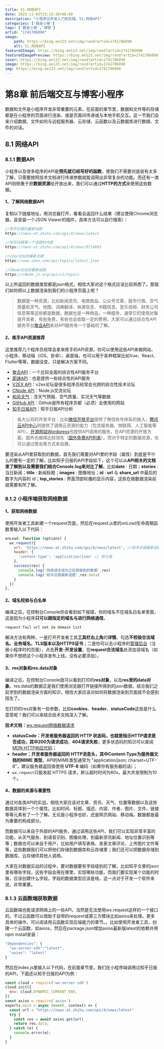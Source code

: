 ```yaml
---
title: 51.网络API
date: 2025-11-03T23:13:28+08:00
description: "小程序云开发入门到实践，51.网络API"
categories: ['掘金小册']
tags: ['掘金小册','课程']
artid: "1741706090"
image:
    path: https://bing.ee123.net/img/rand?artid=1741706090
    alt: 51.网络API
featuredImage: https://bing.ee123.net/img/rand?artid=1741706090
featuredImagePreview: https://bing.ee123.net/img/rand?artid=1741706090
cover: https://bing.ee123.net/img/rand?artid=1741706090
image: https://bing.ee123.net/img/rand?artid=1741706090
img: https://bing.ee123.net/img/rand?artid=1741706090
---
```


# 第8章 前后端交互与博客小程序
数据和文件是小程序开发非常重要的元素，在前面的章节里，数据和文件等的存储都是在小程序的页面进行渲染、或是页面间传递或与本地手机交互。这一节我们会来介绍数据、文件如何与远程服务器、云存储、云函数以及云数据库进行数据、文件的对话。

## 8.1 网络API
### 8.1.1 数据API
小程序以及很多程序的API是**预先就已经写好的函数**，使我们不需要对底层有太多了解，只需要按照技术文档进行传递参数就能调用出非常复杂的功能。而还有一类API则侧重于把**数据资源**给开放出来，我们可以通过**HTTP的方式**来使用这些数据。

#### 1、了解网络数据API
复制以下链接地址，用浏览器打开，看看会返回什么结果（建议使用Chrome浏览器，且安装一个JSON Viewer的插件，具体方法可以自行搜索）：
```javascript
//知乎日报的最新话题
https://news-at.zhihu.com/api/4/news/latest
 
//知乎日报某一个话题的内容
https://news-at.zhihu.com/api/4/news/9714883
 
//v2ex论坛的最新主题
https://www.v2ex.com/api/topics/latest.json
 
//CNode论坛的最新话题
https://cNode.js.org/api/v1/topics
```

以上所返回的数据类型都是json格式，相信大家对这个格式应该比较熟悉了。那我们如何把以上数据渲染到我们的小程序页面上呢？

> 数据是一种资源，比如新闻资讯、电商商品、公众号文章、股市行情、空气质量和天气、地图、词典翻译、快递信息、书籍信息、音乐视频、财务公司信息等等这些都是数据，数据也是一种商品，一种服务，通常它的使用对象是开发者，有些免费，有些也会收取一定的费用，大家可以通过综合性API服务平台[聚合API](https://www.juhe.cn/)来对API服务有一个基础的了解。

#### 2、练手API资源推荐
这里推荐几个程序员经常会拿来练手的API资源，你可以使用这些API来做网站、小程序、移动端（iOS、安卓）、桌面端，也可以用于各种框架比如Vue、React、Flutter等等，数据没变，只是解决方案不同。

- [聚合API](https://www.juhe.cn/)：一个比较全面的综合性API服务平台
- [即速API](https://www.jisuapi.com/)：也是提供一些综合性的API服务
- [V2EX API](https://www.v2ex.com/p/7v9TEc53)：v2ex论坛是很多程序员经常会光顾的综合性技术论坛
- [CNode API](https://cNode.js.org/api/)：Node.js交流论坛
- [和风天气](https://www.heweather.com/)：含天气预报、空气质量、实况天气等数据
- [GitHub API](https://developer.github.com/v3/)：Github是所有程序员都（必须）会使用的网站
- [知乎日报API](https://github.com/izzyleung/ZhihuDailyPurify/wiki/%E7%9F%A5%E4%B9%8E%E6%97%A5%E6%8A%A5-API-%E5%88%86%E6%9E%90)：知乎日报API分析

> 各大公司的开发平台：比如[微信开放平台](https://open.weixin.qq.com/cgi-bin/showdocument?action=dir_list&t=resource/res_list&verify=1&lang=zh_CN&tab=dev)提供了微信账号体系的接入，[腾讯云API中心](https://cloud.tencent.com/document/api)则提供了调用云资源的能力（包含服务器、物联网、人工智能等API）、[开源网站Wordpress](https://developer.wordpress.org/rest-api/reference/)也提供API调用的服务，在API资源的开放方面，国外也做得比较领先（[国外免费API列表](https://github.com/public-apis/public-apis)）。而对于特定的数据资源，也可以通过爬虫等方式来自建。

要渲染从API里获取到的数据，首先我们需要对API里的字段（属性）到底是干什么的要有一定的了解。比如知乎日报的API字段如下，这个可以从**API相关的文档里了解到以及需要我们结合Console.log来对比了解**。比如**date** : 日期；**stories** : 当日新闻；**title** : 新闻标题；**images** : 图像地址；**id** : **url** 与 **share_url** 中最后的数字为内容的 id；**top_stories** : 界面顶部轮播的显示内容，这些在做数据渲染前就需要有所了解。

### 8.1.2 小程序端获取网络数据
#### 1、获取网络数据
使用开发者工具新建一个request页面，然后在request.js里的onLoad生命周期函数里输入以下代码：
```javascript
onLoad: function (options) {
  wx.request({
    url: 'https://news-at.zhihu.com/api/4/news/latest', //知乎日报最新话题
    header: {
      'content-type': 'application/json' // 默认值
    },
    success(res) {
      console.log('网络请求成功之后获取到的数据',res)
      console.log('知乎日报最新话题',res.data)
    }
  })
},
```
#### 2、域名校验与白名单
编译之后，在控制台Console你会看到如下报错，你的域名不在域名白名单里面，这是因为小程序**只可以跟指定的域名与进行网络通信**。
```javascript
request:fail url not in domain list
```
解决方法有两种，一是打开开发者工具**工具栏右上角**的**详情**，勾选**不校验合法域名、业务域名、TLS版本以及HTTPS证书**；二是你可以去小程序的[管理后台](https://mp.weixin.qq.com/)（注册小程序时的页面），点击**开发**–**开发设置**，在**request合法域名**处添加该域名（如果你不想把这个小程序发布上线，没有必要添加）。

#### 3、res对象和res.data对象

编译之后，在控制台Console就可以看到打印的**res对象**，以及**res里的data对象**。res.data的数据正是我们使用浏览器打开链接所得到的json数据，结合我们之前学到的数据渲染方面的知识，相信大家应该对如何将数据渲染到页面就不会感到陌生了。

在打印的res对象有一些参数，比如**cookies**、**header**、**statusCode**这些是什么意思呢？我们可以来结合技术文档深入了解。

**技术文档：**[wx.request网络数据请求](https://developers.weixin.qq.com/miniprogram/dev/api/network/request/wx.request.html)

- **statusCode：**开发者服务器返回的 **HTTP 状态码**，也就是指示HTTP请求是否成功，其中**200为请求成功**，**404请求失败**，更多状态码的知识可以查阅[MDN HTTP响应代码](https://developer.mozilla.org/zh-CN/docs/Web/HTTP/Status)；
- **header：**开发者服务器返回的 HTTP消息头，其中Content-Type为服务器文档的**MIME 类型**，API的MIME类型通常为 "application/json; charset=UTF-8"，建议服务器返回值使用 **UTF-8** 编码（如果你有服务器的话）；
- `wx.request`只能发起 HTTPS 请求，默认超时时间为60s，最大并发限制为10个。

#### 4、数据的来源与重要性
通过对各类API的实战，相信大家应该对文章、资讯、天气、位置等数据以及这些数据具体到一个个属性，比如时间、标题、描述、内容、作者、图片、文件、链接等等元素有了一个了解。无论是小程序也好，还是网页网站、移动端，数据都是最为重要的构成部分。

而数据可以来自于外部的API服务，通过调用这些API，我们可以实现非常丰富的功能，从天气服务、到语音识别、图像处理，到最新资讯新闻、地址位置识别等等；数据也可以来自于用户，比如用户填写表格、发表文章评论、上传图片文件等等，这些数据我们可以把他们存储到数据库和云存储里；我们还可以把数据存储到数据库、云存储供其他人调用。

大家在对数据实战的过程中，要对数据要有字段级别的了解，比如知乎文章的json里有哪些字段，这些字段会用在哪里，实现哪些功能，而我们要实现某个功能的时候，应该创建什么字段，字段的数据类型应该是啥，这一点对于开发一个软件来说，非常重要。

### 8.1.3 云函数端获取数据
云函数端也能请求网络上的一些API，当然是无法使用wx.request这样的一个接口的，不过云函数可以借助于自带的request或第三方模块比如axios来处理，更多具体的操作，可以阅读用云函数实现后端能力的章节。。比如使用开发者工具，创建一个云函数，如axios，然后在package.json增加axios最新版latest的依赖并用npm install安装：
```javascript
"dependencies": {
  "wx-server-sdk":"latest",
  "axios": "latest"
}
```
然后在index.js里输入以下代码，在前面章节里，我们在小程序端调用过知乎日报的API，下面还以知乎日报的API为例：
```javascript
const cloud = require('wx-server-sdk')
cloud.init({
  env: cloud.DYNAMIC_CURRENT_ENV,
})
const axios = require('axios')
exports.main = async (event, context) => {
  const url = "https://news-at.zhihu.com/api/4/news/latest"
  try {
    const res = await axios.get(url)
    return res.data; 
  } catch (e) {
    console.error(e);
  }
}
```